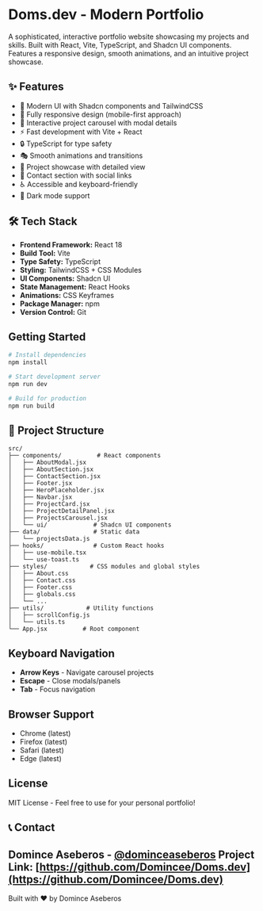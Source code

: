 # Doms.dev - Modern Portfolio

A sophisticated, interactive portfolio website showcasing my projects and skills. Built with React, Vite, TypeScript, and Shadcn UI components. Features a responsive design, smooth animations, and an intuitive project showcase.

## ✨ Features

- 🎨 Modern UI with Shadcn components and TailwindCSS
- 📱 Fully responsive design (mobile-first approach)
- 🎯 Interactive project carousel with modal details
- ⚡ Fast development with Vite + React
- 🔒 TypeScript for type safety
- 🎭 Smooth animations and transitions
- 🎪 Project showcase with detailed view
- 📝 Contact section with social links
- ♿ Accessible and keyboard-friendly
- 🌙 Dark mode support

## 🛠️ Tech Stack

- **Frontend Framework:** React 18
- **Build Tool:** Vite
- **Type Safety:** TypeScript
- **Styling:** TailwindCSS + CSS Modules
- **UI Components:** Shadcn UI
- **State Management:** React Hooks
- **Animations:** CSS Keyframes
- **Package Manager:** npm
- **Version Control:** Git

## Getting Started

```bash
# Install dependencies
npm install

# Start development server
npm run dev

# Build for production
npm run build
```

## 📁 Project Structure

```
src/
├── components/          # React components
│   ├── AboutModal.jsx
│   ├── AboutSection.jsx
│   ├── ContactSection.jsx
│   ├── Footer.jsx
│   ├── HeroPlaceholder.jsx
│   ├── Navbar.jsx
│   ├── ProjectCard.jsx
│   ├── ProjectDetailPanel.jsx
│   ├── ProjectsCarousel.jsx
│   └── ui/             # Shadcn UI components
├── data/               # Static data
│   └── projectsData.js
├── hooks/              # Custom React hooks
│   ├── use-mobile.tsx
│   └── use-toast.ts
├── styles/            # CSS modules and global styles
│   ├── About.css
│   ├── Contact.css
│   ├── Footer.css
│   ├── globals.css
│   └── ...
├── utils/            # Utility functions
│   ├── scrollConfig.js
│   └── utils.ts
└── App.jsx          # Root component
```

## Keyboard Navigation

- **Arrow Keys** - Navigate carousel projects
- **Escape** - Close modals/panels
- **Tab** - Focus navigation

## Browser Support

- Chrome (latest)
- Firefox (latest)
- Safari (latest)
- Edge (latest)

## License

MIT License - Feel free to use for your personal portfolio!

## 📞 Contact
Domince Aseberos - [@dominceaseberos](https://linkedin.com/in/dominceaseberos)
Project Link: [https://github.com/Domincee/Doms.dev](https://github.com/Domincee/Doms.dev)
---

Built with ❤️ by Domince Aseberos
